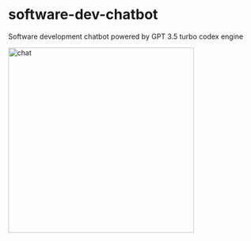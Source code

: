# software-dev-chatbot
Software development chatbot powered by GPT 3.5 turbo codex engine

<img width="375" alt="chat" src="https://github.com/WintaCodeCatalyst/software-dev-chatbot/assets/119873625/f8a18f0d-0bf0-4746-b1d6-c9675a371e80">
